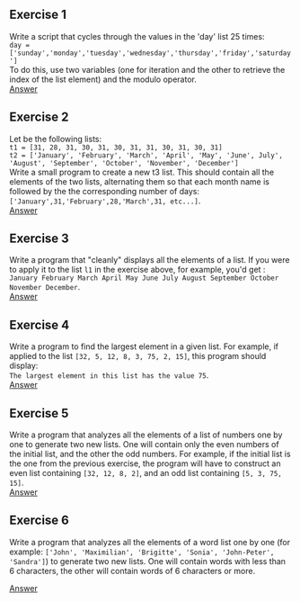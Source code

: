 ## Exercise 1
Write a script that cycles through the values in the 'day' list 25 times:  
`day = ['sunday','monday','tuesday','wednesday','thursday','friday','saturday']`  
To do this, use two variables (one for iteration and the other to retrieve the index of the list element) and the modulo operator.  
[Answer](./ex01.py)  

## Exercise 2  
Let be the following lists:  
`t1 = [31, 28, 31, 30, 31, 30, 31, 31, 30, 31, 30, 31]`  
`t2 = ['January', 'February', 'March', 'April', 'May', 'June',
 July', 'August', 'September', 'October', 'November', 'December']`  
Write a small program to create a new t3 list. This should contain all the elements of the two lists, alternating them so that each month name is followed by the the corresponding number of days:  
`['January',31,'February',28,'March',31, etc...]`.  
[Answer](./ex02.py)  

## Exercise 3
Write a program that "cleanly" displays all the elements of a list. If you were to apply it to the list `l1` in the exercise above, for example, you'd get :  
`January February March April May June July August September October November
December`.  
[Answer](./ex03.py)

## Exercise 4
Write a program to find the largest element in a given list. 
For example, if applied to the list `[32, 5, 12, 8, 3, 75, 2, 15]`, this program should display:  
`The largest element in this list has the value 75`.  
[Answer](./ex04.py)  

## Exercise 5
Write a program that analyzes all the elements of a list of numbers one by one to generate two new lists. One will contain
only the even numbers of the initial list, and the other the odd numbers. 
For example, if the initial list is the one from the previous exercise, the program will have to construct an even list containing `[32, 12, 8, 2]`, and an odd list containing `[5, 3, 75, 15]`.  
[Answer](./ex05.py)  

## Exercise 6
Write a program that analyzes all the elements of a word list one by one (for example: `['John', 'Maximilian', 'Brigitte', 'Sonia', 'John-Peter', 'Sandra']`) to generate two new lists. 
One will contain words with less than 6 characters, the other will contain words of 6 characters or more.

[Answer](./ex06.py)
